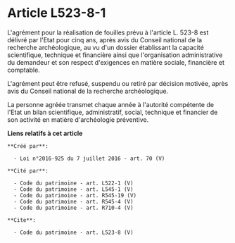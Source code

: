 # Article L523-8-1

L'agrément pour la réalisation de fouilles prévu à l'article L. 523-8 est délivré par l'Etat pour cinq ans, après avis du
Conseil national de la recherche archéologique, au vu d'un dossier établissant la capacité scientifique, technique et
financière ainsi que l'organisation administrative du demandeur et son respect d'exigences en matière sociale, financière et
comptable. 

L'agrément peut être refusé, suspendu ou retiré par décision motivée, après avis du Conseil national de la recherche
archéologique. 

La personne agréée transmet chaque année à l'autorité compétente de l'Etat un bilan scientifique, administratif, social,
technique et financier de son activité en matière d'archéologie préventive.

**Liens relatifs à cet article**

	**Créé par**:

	  - Loi n°2016-925 du 7 juillet 2016 - art. 70 (V)

	**Cité par**:

	  - Code du patrimoine - art. L522-1 (V)
	  - Code du patrimoine - art. L545-1 (V)
	  - Code du patrimoine - art. R545-19 (V)
	  - Code du patrimoine - art. R545-4 (V)
	  - Code du patrimoine - art. R710-4 (V)

	**Cite**:

	  - Code du patrimoine - art. L523-8 (V)
